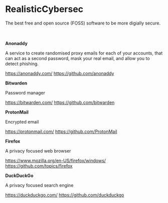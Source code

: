 # RealisticCybersec

The best free and open source (FOSS) software to be more digially secure.
<br >
<br >
<br >

**Anonaddy**

A service to create randomised proxy emails for each of your accounts, that can act as a second password, mask your real email, and allow you to detect phishing.

https://anonaddy.com/
https://github.com/anonaddy

**Bitwarden**

Password manager

https://bitwarden.com/
https://github.com/bitwarden


**ProtonMail**

Encrypted email

https://protonmail.com/
https://github.com/ProtonMail

**Firefox**

A privacy focused web browser

https://www.mozilla.org/en-US/firefox/windows/
https://github.com/topics/firefox

**DuckDuckGo**

A privacy focused search engine

https://duckduckgo.com/
https://github.com/duckduckgo
